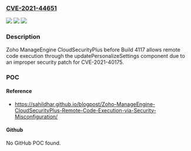 ### [CVE-2021-44651](https://cve.mitre.org/cgi-bin/cvename.cgi?name=CVE-2021-44651)
![](https://img.shields.io/static/v1?label=Product&message=n%2Fa&color=blue)
![](https://img.shields.io/static/v1?label=Version&message=n%2Fa&color=blue)
![](https://img.shields.io/static/v1?label=Vulnerability&message=n%2Fa&color=brighgreen)

### Description

Zoho ManageEngine CloudSecurityPlus before Build 4117 allows remote code execution through the updatePersonalizeSettings component due to an improper security patch for CVE-2021-40175.

### POC

#### Reference
- https://sahildhar.github.io/blogpost/Zoho-ManageEngine-CloudSecurityPlus-Remote-Code-Execution-via-Security-Misconfiguration/

#### Github
No GitHub POC found.

